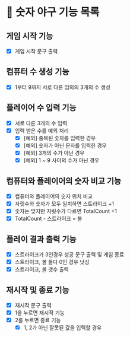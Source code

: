 # 🚀 숫자 야구 기능 목록

## 게임 시작 기능
- [X] 게임 시작 문구 출력

## 컴퓨터 수 생성 기능
- [X] 1부터 9까지 서로 다른 임의의 3개의 수 생성

## 플레이어 수 입력 기능
- [X] 서로 다른 3개의 수 입력
- [X] 입력 받은 수를 예외 처리
    - [X] [예외] 중복된 숫자를 입력한 경우
    - [X] [예외] 숫자가 아닌 문자를 입력한 경우
    - [X] [예외] 3개의 수가 아닌 경우
    - [X] [예외] 1 ~ 9 사이의 수가 아닌 경우

## 컴퓨터와 플레이어의 숫자 비교 기능
- [X] 컴퓨터와 플레이어의 숫자 위치 비교
- [X] 자릿수와 숫자가 모두 일치하면 스트라이크 +1
- [X] 숫자는 맞지만 자릿수가 다르면 TotalCount +1
- [X] TotalCount - 스트라이크 = 볼

## 플레이 결과 출력 기능
- [X] 스트라이크가 3인경우 성공 문구 출력 및 게임 종료
- [X] 스트라이크, 볼 둘다 0인 경우 낫싱
- [X] 스트라이크, 볼 갯수 출력

## 재시작 및 종료 기능
- [X] 재시작 문구 출력
- [X] 1을 누르면 재시작 기능
- [X] 2를 누르면 종료 기능
    - [X] 1, 2가 아닌 잘못된 값을 입력할 경우